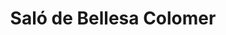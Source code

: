 ---
title: "Saló de Bellesa Colomer"
url: /vilalba-sasserra/salo-de-bellesa-colomer/
shop: peluquería
---